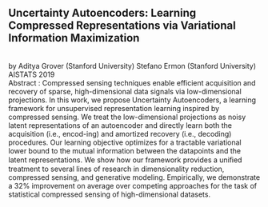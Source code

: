 Uncertainty Autoencoders: Learning Compressed Representations via Variational Information Maximization
--------
<br>by  Aditya Grover (Stanford University)     Stefano Ermon (Stanford University)<br>
AISTATS 2019<br>
Abstract : Compressed sensing techniques enable efficient acquisition and recovery of sparse, high-dimensional data signals via low-dimensional projections. In this work, we propose Uncertainty Autoencoders, a learning framework for unsupervised representation learning inspired by compressed sensing. We treat the low-dimensional projections as noisy latent representations of an autoencoder and directly learn both the acquisition (i.e., encod-ing) and amortized recovery (i.e., decoding) procedures. Our learning objective optimizes for a tractable variational lower bound to the mutual information between the datapoints and the latent representations. We show how our framework provides a uniﬁed treatment to several lines of research in dimensionality reduction, compressed sensing, and generative modeling. Empirically, we demonstrate a 32% improvement on average over competing approaches for the task of statistical compressed sensing of high-dimensional datasets.
